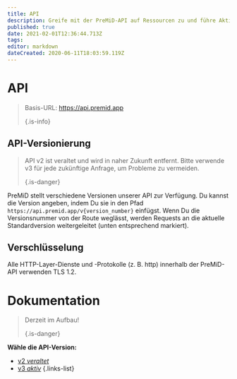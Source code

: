 ```yaml
---
title: API
description: Greife mit der PreMiD-API auf Ressourcen zu und führe Aktionen aus
published: true
date: 2021-02-01T12:36:44.713Z
tags:
editor: markdown
dateCreated: 2020-06-11T18:03:59.119Z
---
```


# API

> Basis-URL: https://api.premid.app 
> 
> {.is-info}

## API-Versionierung
> API v2 ist veraltet und wird in naher Zukunft entfernt. Bitte verwende v3 für jede zukünftige Anfrage, um Probleme zu vermeiden. 
> 
> {.is-danger}

PreMiD stellt verschiedene Versionen unserer API zur Verfügung. Du kannst die Version angeben, indem Du sie in den Pfad `https://api.premid.app/v{version_number}` einfügst. Wenn Du die Versionsnummer von der Route weglässt, werden Requests an die aktuelle Standardversion weitergeleitet (unten entsprechend markiert).

## Verschlüsselung

Alle HTTP-Layer-Dienste und -Protokolle (z. B. http) innerhalb der PreMiD-API verwenden TLS 1.2.

# Dokumentation
> Derzeit im Aufbau! 
> 
> {.is-danger}

**Wähle die API-Version:**
- [v2 *veraltet*](/dev/api/v2)
- [v3 *aktiv*](/dev/api/v3)
{.links-list}